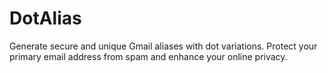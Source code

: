 # DotAlias
Generate secure and unique Gmail aliases with dot variations. Protect your primary email address from spam and enhance your online privacy.
